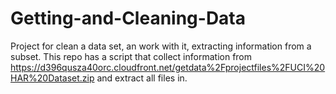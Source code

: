 # Getting-and-Cleaning-Data
Project for clean a data set, an work with it, extracting information from a subset.
This repo has a script that collect information from https://d396qusza40orc.cloudfront.net/getdata%2Fprojectfiles%2FUCI%20HAR%20Dataset.zip
and extract all files in.
